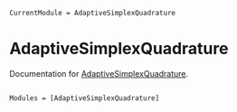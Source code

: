```@meta
CurrentModule = AdaptiveSimplexQuadrature
```

# AdaptiveSimplexQuadrature

Documentation for [AdaptiveSimplexQuadrature](https://github.com/zmoitier/AdaptiveSimplexQuadrature.jl).

```@index
```

```@autodocs
Modules = [AdaptiveSimplexQuadrature]
```
